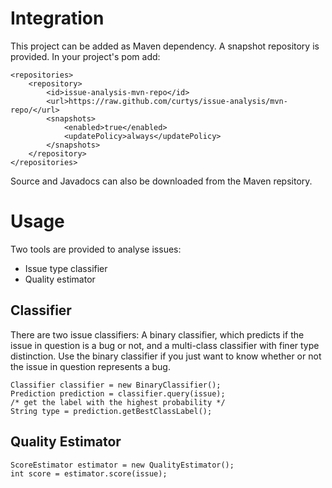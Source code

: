 # Integration
This project can be added as Maven dependency. A snapshot repository is provided. In your project's pom add:
 ```
 <repositories>
     <repository>
         <id>issue-analysis-mvn-repo</id>
         <url>https://raw.github.com/curtys/issue-analysis/mvn-repo/</url>
         <snapshots>
             <enabled>true</enabled>
             <updatePolicy>always</updatePolicy>
         </snapshots>
     </repository>
 </repositories>
 ```
 Source and Javadocs can also be downloaded from the Maven repsitory.
 
 # Usage
 
 Two tools are provided to analyse issues:
 * Issue type classifier
 * Quality estimator
 
 ## Classifier
 There are two issue classifiers: A binary classifier, which predicts if the 
 issue in question is a bug or not, and a multi-class classifier with finer 
 type distinction. Use the binary classifier if you just want to know whether 
 or not the issue in question represents a bug.
 ```
 Classifier classifier = new BinaryClassifier();
 Prediction prediction = classifier.query(issue);
 /* get the label with the highest probability */
 String type = prediction.getBestClassLabel();
 ```
 
 ## Quality Estimator
 ```
 ScoreEstimator estimator = new QualityEstimator();
 int score = estimator.score(issue);
 ```
